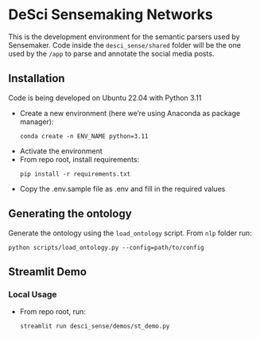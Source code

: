 # DeSci Sensemaking Networks

This is the development environment for the semantic parsers used by Sensemaker.
Code inside the `desci_sense/shared` folder will be the one used by the `/app` to parse and annotate the social media posts.

## Installation

Code is being developed on Ubuntu 22.04 with Python 3.11

- Create a new environment (here we’re using Anaconda as package manager):
  ```
  conda create -n ENV_NAME python=3.11
  ```
- Activate the environment
- From repo root, install requirements:
  ```
  pip install -r requirements.txt
  ```
- Copy the .env.sample file as .env and fill in the required values

## Generating the ontology

Generate the ontology using the `load_ontology` script. From `nlp` folder run: 

```
python scripts/load_ontology.py --config=path/to/config
```

## Streamlit Demo

### Local Usage

- From repo root, run:
  ```
  streamlit run desci_sense/demos/st_demo.py
  ```
